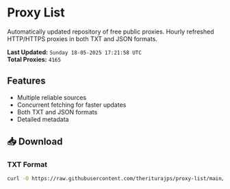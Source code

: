 # Proxy List

Automatically updated repository of free public proxies. Hourly refreshed HTTP/HTTPS proxies in both TXT and JSON formats.

**Last Updated:** `Sunday 18-05-2025 17:21:58 UTC`  
**Total Proxies:** `4165`

## Features
- Multiple reliable sources
- Concurrent fetching for faster updates
- Both TXT and JSON formats
- Detailed metadata

## 📥 Download

### TXT Format
```bash
curl -O https://raw.githubusercontent.com/theriturajps/proxy-list/main/proxies.txt